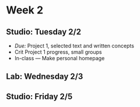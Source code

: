 # Week 2

## Studio: Tuesday 2/2

- _Due:_ Project 1, selected text and written concepts
- Crit Project 1 progress, small groups
- In-class — Make personal homepage

## Lab: Wednesday 2/3

## Studio: Friday 2/5